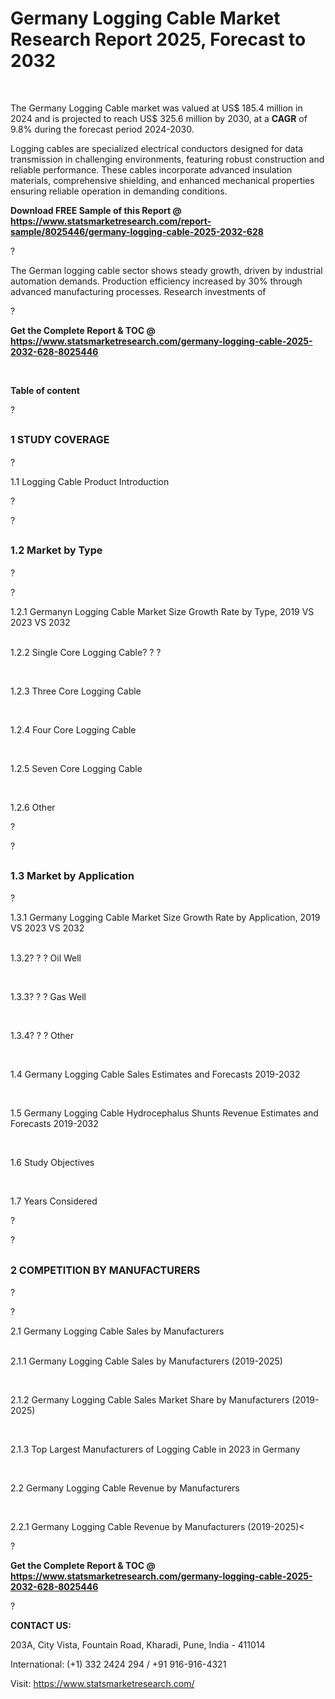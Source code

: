 <h1>Germany Logging Cable Market Research Report 2025, Forecast to 2032</h1><br/><p>The Germany Logging Cable market was valued at US$ 185.4 million in 2024 and is projected to reach US$ 325.6 million by 2030, at a <strong>CAGR</strong> of 9.8% during the forecast period 2024-2030.</p>
 
 
 
 <p>Logging cables are specialized electrical conductors designed for data transmission in challenging environments, featuring robust construction and reliable performance. These cables incorporate advanced insulation materials, comprehensive shielding, and enhanced mechanical properties ensuring reliable operation in demanding conditions.</p>
 
 
 
 <div><b>Download FREE Sample of this Report @ <a href="https://www.statsmarketresearch.com/download-free-sample/8025446/germany-logging-cable-2025-2032-628">https://www.statsmarketresearch.com/report-sample/8025446/germany-logging-cable-2025-2032-628</a></b></div>
 
 
 
 <p>? </p>
 
 
 
 <p>The German logging cable sector shows steady growth, driven by industrial automation demands. Production efficiency increased by 30% through advanced manufacturing processes. Research investments of</p>
 
 
 
 <p>? </p>
 
 
 
 <div><b>Get the Complete Report & TOC @ <a href="https://www.statsmarketresearch.com/germany-logging-cable-2025-2032-628-8025446">https://www.statsmarketresearch.com/germany-logging-cable-2025-2032-628-8025446</a></b></div>
 
 
 
 <p><br />
 
 <b>Table of content</b></p>
 
 
 
 <p>? </p>
 
 
 
 <h2><span style="font-size:16px"><strong>1 STUDY COVERAGE</strong></span></h2>
 
 
 
 <p>? </p>
 
 
 
 <p>1.1 Logging Cable Product Introduction</p>
 
 
 
 <p>? </p>
 
 
 
 <p>? </p>
 
 
 
 <h2><span style="font-size:16px"><strong>1.2 Market by Type</strong></span></h2>
 
 
 
 <p>? </p>
 
 
 
 <p>? </p>
 
 
 
 <p>1.2.1 Germanyn Logging Cable Market Size Growth Rate by Type, 2019 VS 2023 VS 2032<br />
 
 <br />
 
 1.2.2 Single Core Logging Cable? ? ? <br />
 
 <br />
 
 1.2.3 Three Core Logging Cable<br />
 
 <br />
 
 1.2.4 Four Core Logging Cable<br />
 
 <br />
 
 1.2.5 Seven Core Logging Cable<br />
 
 <br />
 
 1.2.6 Other<br />
 
 ? </p>
 
 
 
 <p>? </p>
 
 
 
 <h2><span style="font-size:16px"><strong>1.3 Market by Application</strong></span></h2>
 
 
 
 <p>? </p>
 
 
 
 <p>1.3.1 Germany Logging Cable Market Size Growth Rate by Application, 2019 VS 2023 VS 2032<br />
 
 <br />
 
 1.3.2? ? ? Oil Well<br />
 
 <br />
 
 1.3.3? ? ? Gas Well<br />
 
 <br />
 
 1.3.4? ? ? Other<br />
 
 <br />
 
 1.4 Germany Logging Cable Sales Estimates and Forecasts 2019-2032<br />
 
 <br />
 
 1.5 Germany Logging Cable Hydrocephalus Shunts Revenue Estimates and Forecasts 2019-2032<br />
 
 <br />
 
 1.6 Study Objectives<br />
 
 <br />
 
 1.7 Years Considered</p>
 
 
 
 <p>? </p>
 
 
 
 <p>? </p>
 
 
 
 <h2><span style="font-size:16px"><strong>2 COMPETITION BY MANUFACTURERS</strong></span></h2>
 
 
 
 <p>? </p>
 
 
 
 <p>? </p>
 
 
 
 <p>2.1 Germany Logging Cable Sales by Manufacturers<br />
 
 <br />
 
 2.1.1 Germany Logging Cable Sales by Manufacturers (2019-2025)<br />
 
 <br />
 
 2.1.2 Germany Logging Cable Sales Market Share by Manufacturers (2019-2025)<br />
 
 <br />
 
 2.1.3 Top Largest Manufacturers of Logging Cable in 2023 in Germany<br />
 
 <br />
 
 2.2 Germany Logging Cable Revenue by Manufacturers<br />
 
 <br />
 
 2.2.1 Germany Logging Cable Revenue by Manufacturers (2019-2025)<</p>
 
 
 
 <p>? </p>
 
 
 
 <div><b>Get the Complete Report & TOC @ <a href="https://www.statsmarketresearch.com/germany-logging-cable-2025-2032-628-8025446">https://www.statsmarketresearch.com/germany-logging-cable-2025-2032-628-8025446</a></b></div>
 
 
 
 <p>? </p>
 
 
 
 <p><b>CONTACT US:</b><br />
 
 203A, City Vista, Fountain Road, Kharadi, Pune, India - 411014<br />
 
 International: (+1) 332 2424 294 / +91 916-916-4321<br />
 
 Visit: <a href="https://www.statsmarketresearch.com/">https://www.statsmarketresearch.com/</a></p>